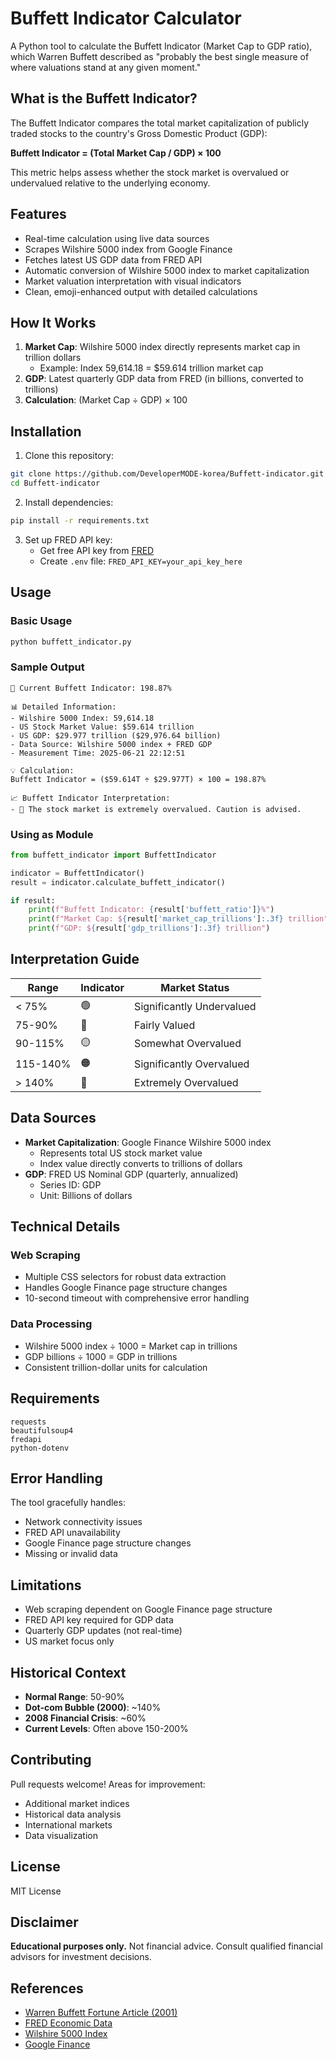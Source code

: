 # Buffett Indicator Calculator

A Python tool to calculate the Buffett Indicator (Market Cap to GDP ratio), which Warren Buffett described as "probably the best single measure of where valuations stand at any given moment."

## What is the Buffett Indicator?

The Buffett Indicator compares the total market capitalization of publicly traded stocks to the country's Gross Domestic Product (GDP):

**Buffett Indicator = (Total Market Cap / GDP) × 100**

This metric helps assess whether the stock market is overvalued or undervalued relative to the underlying economy.

## Features

- Real-time calculation using live data sources
- Scrapes Wilshire 5000 index from Google Finance
- Fetches latest US GDP data from FRED API
- Automatic conversion of Wilshire 5000 index to market capitalization
- Market valuation interpretation with visual indicators
- Clean, emoji-enhanced output with detailed calculations

## How It Works

1. **Market Cap**: Wilshire 5000 index directly represents market cap in trillion dollars
   - Example: Index 59,614.18 = $59.614 trillion market cap
2. **GDP**: Latest quarterly GDP data from FRED (in billions, converted to trillions)
3. **Calculation**: (Market Cap ÷ GDP) × 100

## Installation

1. Clone this repository:
```bash
git clone https://github.com/DeveloperMODE-korea/Buffett-indicator.git
cd Buffett-indicator
```

2. Install dependencies:
```bash
pip install -r requirements.txt
```

3. Set up FRED API key:
   - Get free API key from [FRED](https://fred.stlouisfed.org/docs/api/api_key.html)
   - Create `.env` file: `FRED_API_KEY=your_api_key_here`

## Usage

### Basic Usage
```bash
python buffett_indicator.py
```

### Sample Output
```
🔢 Current Buffett Indicator: 198.87%

📊 Detailed Information:
- Wilshire 5000 Index: 59,614.18
- US Stock Market Value: $59.614 trillion
- US GDP: $29.977 trillion ($29,976.64 billion)
- Data Source: Wilshire 5000 index + FRED GDP
- Measurement Time: 2025-06-21 22:12:51

💡 Calculation:
Buffett Indicator = ($59.614T ÷ $29.977T) × 100 = 198.87%

📈 Buffett Indicator Interpretation:
- 🔴 The stock market is extremely overvalued. Caution is advised.
```

### Using as Module
```python
from buffett_indicator import BuffettIndicator

indicator = BuffettIndicator()
result = indicator.calculate_buffett_indicator()

if result:
    print(f"Buffett Indicator: {result['buffett_ratio']}%")
    print(f"Market Cap: ${result['market_cap_trillions']:.3f} trillion")
    print(f"GDP: ${result['gdp_trillions']:.3f} trillion")
```

## Interpretation Guide

| Range | Indicator | Market Status |
|-------|-----------|---------------|
| < 75% | 🟢 | Significantly Undervalued |
| 75-90% | 🔵 | Fairly Valued |
| 90-115% | 🟡 | Somewhat Overvalued |
| 115-140% | 🟠 | Significantly Overvalued |
| > 140% | 🔴 | Extremely Overvalued |

## Data Sources

- **Market Capitalization**: Google Finance Wilshire 5000 index
  - Represents total US stock market value
  - Index value directly converts to trillions of dollars
- **GDP**: FRED US Nominal GDP (quarterly, annualized)
  - Series ID: GDP
  - Unit: Billions of dollars

## Technical Details

### Web Scraping
- Multiple CSS selectors for robust data extraction
- Handles Google Finance page structure changes
- 10-second timeout with comprehensive error handling

### Data Processing
- Wilshire 5000 index ÷ 1000 = Market cap in trillions
- GDP billions ÷ 1000 = GDP in trillions
- Consistent trillion-dollar units for calculation

## Requirements

```
requests
beautifulsoup4
fredapi
python-dotenv
```

## Error Handling

The tool gracefully handles:
- Network connectivity issues
- FRED API unavailability
- Google Finance page structure changes
- Missing or invalid data

## Limitations

- Web scraping dependent on Google Finance page structure
- FRED API key required for GDP data
- Quarterly GDP updates (not real-time)
- US market focus only

## Historical Context

- **Normal Range**: 50-90%
- **Dot-com Bubble (2000)**: ~140%
- **2008 Financial Crisis**: ~60%
- **Current Levels**: Often above 150-200%

## Contributing

Pull requests welcome! Areas for improvement:
- Additional market indices
- Historical data analysis
- International markets
- Data visualization

## License

MIT License

## Disclaimer

**Educational purposes only.** Not financial advice. Consult qualified financial advisors for investment decisions.

## References

- [Warren Buffett Fortune Article (2001)](https://fortune.com/2001/12/10/warren-buffett-on-the-stock-market/)
- [FRED Economic Data](https://fred.stlouisfed.org/)
- [Wilshire 5000 Index](https://wilshire.com/indexes/wilshire-5000)
- [Google Finance](https://www.google.com/finance/) 
